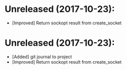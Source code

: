 
# Unreleased (2017-10-23):
- [Improved] Return sockopt result from create_socket

# Unreleased (2017-10-23):
- [Added] git journal to project
- [Improved] Return sockopt result from create_socket
